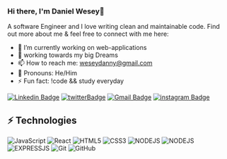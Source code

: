 
### Hi there, I'm Daniel Wesey👋

A software Engineer and I love writing clean and maintainable code. Find out more about me & feel free to connect with me here:

- 🔭 I’m currently working on web-applications
- 💬 working towards my big Dreams 
- 📫 How to reach me: weseydanny@gmail.com
- 🙂 Pronouns: He/Him
- ⚡ Fun fact: !code && study everyday

[![Linkedin Badge](https://img.shields.io/badge/-danielWesey-blue?style=flat-square&logo=Linkedin&logoColor=white&link=https://www.linkedin.com/in/daniel-wesey/)](https://www.linkedin.com/in/daniel-wesey/)
[![twitterBadge](https://img.shields.io/badge/daniel_Wesey-c14438?style=flat-square&logo=twitter&logoColor=white&link=https://daniel_Wesey.com/)](https://twitter.com/daniel_wesey/)
[![Gmail Badge](https://img.shields.io/badge/-weseydanny@gmail.com-c14438?style=flat-square&logo=Gmail&logoColor=white&link=mailto:weseydanny@gmail.com)](mailto:weseydanny@gmail.com)
[![instagram Badge](https://img.shields.io/badge/weseyofafrica-1877F2?style=flat-square&logo=instagram&logoColor=white&link=https://www.instagram.com/weseyofafrica/)](https://www.instagram.com/danielWesey/)


## ⚡ Technologies

![JavaScript](https://img.shields.io/badge/-JavaScript-black?style=flat-square&logo=javascript)
![React](https://img.shields.io/badge/-React-black?style=flat-square&logo=react)
![HTML5](https://img.shields.io/badge/-HTML5-E34F26?style=flat-square&logo=html5&logoColor=white)
![CSS3](https://img.shields.io/badge/-CSS3-1572B6?style=flat-square&logo=css3)
![NODEJS](https://img.shields.io/badge/-NODEJS-black?style=flat-square&logo=nodejs)
![NODEJS](https://img.shields.io/badge/-PYTHON-green?style=flat-square&logo=python)
![EXPRESSJS](https://img.shields.io/badge/-EXPRESSJS-black?style=flat-square&logo=expressjs)
![Git](https://img.shields.io/badge/-Git-black?style=flat-square&logo=git)
![GitHub](https://img.shields.io/badge/-GitHub-182717?style=flat-square&logo=github)
